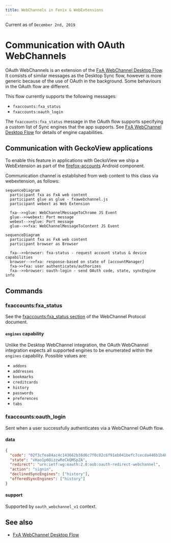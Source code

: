 ```yaml
---
title: WebChannels in Fenix & WebExtensions
---
```


Current as of `December 2nd, 2019`

# Communication with OAuth WebChannels

OAuth WebChannels is an extension of the [FxA WebChannel Desktop Flow](./fxa-webchannel-protocol).
It consists of similar messages as the Desktop Sync flow, however is more generic because of the use
of OAuth in the background. Some behaviours in the OAuth flow are different.

This flow currently supports the following messages:

-   `fxaccounts:fxa_status`
-   `fxaccounts:oauth_login`

The `fxaccounts:fxa_status` message in the OAuth flow supports specifying a custom list of Sync engines that the app supports.
See [FxA WebChannel Desktop Flow](./fxa-webchannel-protocol) for details of engine capabilities.

## Communication with GeckoView applications

To enable this feature in applications with GeckoView we ship a WebExtension
as part of the [firefox-accounts](https://github.com/mozilla-mobile/android-components/blob/master/components/service/firefox-accounts/README.md) Android component.

Communication channel is established from web content to this class via webextension, as follows:

```mermaid
sequenceDiagram
  participant fxa as FxA web content
  participant glue as glue - fxawebchannel.js
  participant webext as Web Extension

  fxa-->>glue: WebChannelMessageToChrome JS Event
  glue-->>webext: Port message
  webext-->>glue: Port message
  glue-->>fxa: WebChannelMessageToContent JS Event
```


```mermaid
sequenceDiagram
  participant fxa as FxA web content
  participant browser as Browser

  fxa-->>browser: fxa-status - request account status & device capabilities
  browser-->>fxa: response-based on state of [accountManager]
  fxa->>fxa: user authenticates/authorizes
  fxa-->>browser: oauth-login - send OAuth code, state, syncEngine info
```

## Commands

### fxaccounts:fxa_status

See the [fxaccounts:fxa_status section](./fxa-webchannel-protocol#fxaccounts-fxa_status) of the WebChannel Protocol document.

#### `engines` capability

Unlike the Desktop WebChannel integration, the OAuth WebChannel integration expects all supported
engines to be enumerated within the `engines` capability. Possible values are:

- `addons`
- `addresses`
- `bookmarks`
- `creditcards`
- `history`
- `passwords`
- `preferences`
- `tabs`

### fxaccounts:oauth_login

Sent when a user successfully authenticates via a WebChannel OAuth flow.

#### data

```json
{
  "code": "02f3cfea84ac4c143662b38d6c7f0c82c6f91eb041befc7cecda446b1b4887c1",
  "state": "vHao1p6OizzwReCkQMSpZA",
  "redirect": "urn:ietf:wg:oauth:2.0:oob:oauth-redirect-webchannel",
  "action": "signin",
  "declinedSyncEngines": ["history"],
  "offeredSyncEngines": ["history"]
}
```

#### support

Supported by `oauth_webchannel_v1` context.

## See also

- [FxA WebChannel Desktop Flow](./fxa-webchannel-protocol)
